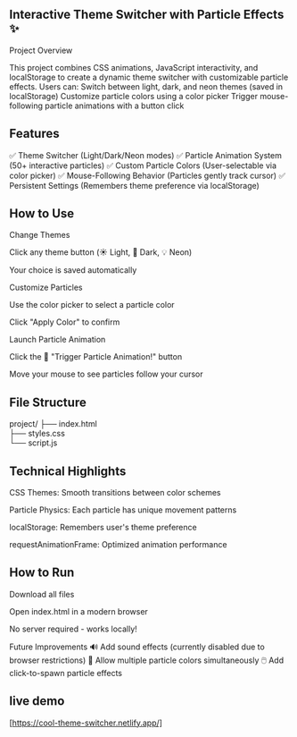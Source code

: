 ## Interactive Theme Switcher with Particle Effects ✨
Project Overview

This project combines CSS animations, JavaScript interactivity, and localStorage to create a dynamic theme switcher with customizable particle effects. Users can:
Switch between light, dark, and neon themes (saved in localStorage)
Customize particle colors using a color picker
Trigger mouse-following particle animations with a button click

## Features
✅ Theme Switcher (Light/Dark/Neon modes)
✅ Particle Animation System (50+ interactive particles)
✅ Custom Particle Colors (User-selectable via color picker)
✅ Mouse-Following Behavior (Particles gently track cursor)
✅ Persistent Settings (Remembers theme preference via localStorage)

## How to Use
Change Themes

Click any theme button (☀️ Light, 🌙 Dark, 💡 Neon)

Your choice is saved automatically

Customize Particles

Use the color picker to select a particle color

Click "Apply Color" to confirm

Launch Particle Animation

Click the 🎉 "Trigger Particle Animation!" button

Move your mouse to see particles follow your cursor

## File Structure
project/
├── index.html          
├── styles.css          
└── script.js           

## Technical Highlights
CSS Themes: Smooth transitions between color schemes

Particle Physics: Each particle has unique movement patterns

localStorage: Remembers user's theme preference

requestAnimationFrame: Optimized animation performance

## How to Run
Download all files

Open index.html in a modern browser

No server required - works locally!

Future Improvements
🔊 Add sound effects (currently disabled due to browser restrictions)
🎨 Allow multiple particle colors simultaneously
🖱️ Add click-to-spawn particle effects

## live demo
[https://cool-theme-switcher.netlify.app/]

